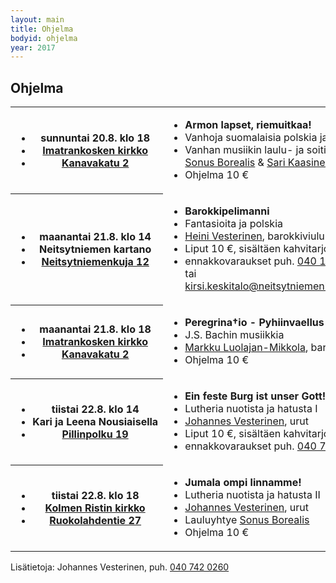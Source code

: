 ```yaml
---
layout: main
title: Ohjelma
bodyid: ohjelma
year: 2017
---
```

## Ohjelma

<table>
<tr><th><ul>
<li>sunnuntai&nbsp;20.8.&nbsp;klo&nbsp;18</li>
<li><a href="../kirkot/">Imatrankosken&nbsp;kirkko</a></li>
<li><a href="http://maps.google.fi/?q=Kanavakatu+2,+Imatra">Kanavakatu 2</a></li>
</ul></th>

<td><ul>
<li><b>Armon lapset, riemuitkaa!</b></li>
<li>Vanhoja suomalaisia polskia ja virsiä</li>
<li>Vanhan musiikin laulu- ja soitinyhtye <a href="../esiintyjat/sonus-borealis/">Sonus Borealis</a> &amp; 
<a href="http://www.sarikaasinen.com/fi/etusivu/sari+kaasinen/">Sari Kaasinen</a></li>
<li>Ohjelma 10 €</li>
</ul></td></tr>


<tr><th><ul>
<li>maanantai&nbsp;21.8.&nbsp;klo&nbsp;14</li>
<li>Neitsytniemen kartano</li>
<li><a href="http://maps.google.fi/?q=Neitsytniemen+kartano">Neitsytniemenkuja 12</a></li>
</ul></th>

<td><ul>
<li><b>Barokkipelimanni</b></li>
<li>Fantasioita ja polskia</li>
<li><a href="../esiintyjat/vesteriset/#heini">Heini Vesterinen</a>, barokkiviulu</li>
<li>Liput 10 €, sisältäen kahvitarjoilun,</li>
<li>ennakkovaraukset puh.
<a href="tel:+358401591911">040 159 1911</a>, tai
<a href="mailto:kirsi.keskitalo@neitsytniemenkartano.com">kirsi.keskitalo@neitsytniemenkartano.com</a></li>
</ul></td></tr>


<tr><th><ul>
<li>maanantai&nbsp;21.8.&nbsp;klo&nbsp;18</li>
<li><a href="../kirkot/">Imatrankosken&nbsp;kirkko</a></li>
<li><a href="http://maps.google.fi/?q=Kanavakatu+2,+Imatra">Kanavakatu 2</a></li>
</ul></th>

<td><ul>
<li><b>Peregrina†io - Pyhiinvaellus</b></li>
<li>J.S. Bachin musiikkia</li>
<li><a href="../esiintyjat/markku-luolajan-mikkola/">Markku Luolajan-Mikkola</a>, barokkisello</li>
<li>Ohjelma 10 €</li>
</ul></td></tr>


<tr><th><ul>
<li>tiistai&nbsp;22.8.&nbsp;klo&nbsp;14</li>
<li>Kari&nbsp;ja&nbsp;Leena&nbsp;Nousiaisella</li>
<li><a href="http://maps.google.fi/?q=Pillinpolku+19,+Imatra">
Pillinpolku 19</a></li>
</ul></th>

<td><ul>
<li><b>Ein feste Burg ist unser Gott!</b></li>
<li>Lutheria nuotista ja hatusta I</li>
<li><a href="../esiintyjat/vesteriset/">Johannes Vesterinen</a>, urut</li>
<li>Liput 10 €, sisältäen kahvitarjoilun, </li>
<li>ennakkovaraukset puh. <a href="tel:+358407515515">040 751 5515</a></li>
</ul></td></tr>


<tr><th><ul>
<li>tiistai&nbsp;22.8.&nbsp;klo&nbsp;18</li>
<li><a href="../kirkot/">Kolmen&nbsp;Ristin&nbsp;kirkko</a></li>
<li><a href="http://maps.google.fi/?q=Ruokolahdentie+27,+Imatra">
Ruokolahdentie 27</a></li>
</ul></th>

<td><ul>
<li><b>Jumala ompi linnamme!</b></li>
<li>Lutheria nuotista ja hatusta II</li>
<li><a href="../esiintyjat/vesteriset/">Johannes Vesterinen</a>, urut</li>
<li>Lauluyhtye <a href="../esiintyjat/sonus-borealis/">Sonus Borealis</a></li>
<li>Ohjelma 10 €</li>
</ul></td></tr>

</table>


Lisätietoja: Johannes Vesterinen, puh.
<a href="tel:+358407420260">040 742 0260</a>
